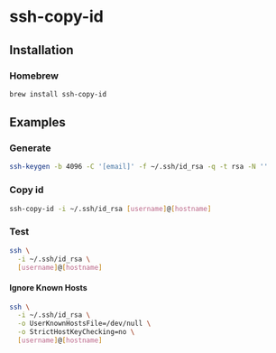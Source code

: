 # ssh-copy-id

## Installation

### Homebrew

```sh
brew install ssh-copy-id
```

## Examples

### Generate

```sh
ssh-keygen -b 4096 -C '[email]' -f ~/.ssh/id_rsa -q -t rsa -N ''
```

### Copy id

```sh
ssh-copy-id -i ~/.ssh/id_rsa [username]@[hostname]
```

### Test

```sh
ssh \
  -i ~/.ssh/id_rsa \
  [username]@[hostname]
```

#### Ignore Known Hosts

```sh
ssh \
  -i ~/.ssh/id_rsa \
  -o UserKnownHostsFile=/dev/null \
  -o StrictHostKeyChecking=no \
  [username]@[hostname]
```
